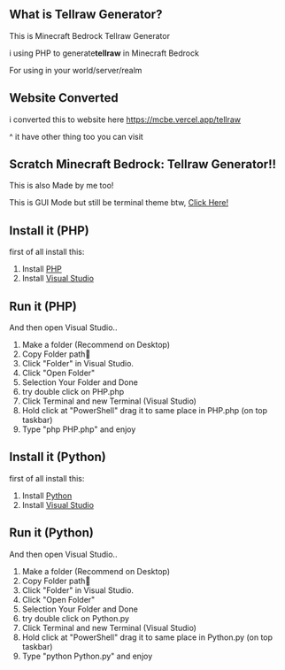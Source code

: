 ## What is Tellraw Generator?

This is Minecraft Bedrock Tellraw Generator

i using PHP to generate**tellraw** in Minecraft Bedrock

For using in your world/server/realm

## Website Converted
i converted this to website
here https://mcbe.vercel.app/tellraw

^ it have other thing too you can visit 

## Scratch Minecraft Bedrock: Tellraw Generator!!
This is also Made by me too!

This is GUI Mode but still be terminal theme btw, [Click Here!](https://scratch.mit.edu/projects/842638085/fullscreen/)

## Install it (PHP)
first of all install this:

1) Install [PHP](https://www.php.net/)
2) Install [Visual Studio](https://code.visualstudio.com/)

## Run it (PHP)
And then open Visual Studio..

1) Make a folder (Recommend on Desktop)
2) Copy Folder path🐾
3) Click "Folder" in Visual Studio.
4) Click "Open Folder"
5) Selection Your Folder and Done
6) try double click on PHP.php
7) Click Terminal and new Terminal (Visual Studio)
8) Hold click at "PowerShell" drag it to same place in PHP.php (on top taskbar)
9) Type "php PHP.php" and enjoy


## Install it (Python)
first of all install this:

1) Install [Python](https://www.python.org/downloads)
2) Install [Visual Studio](https://code.visualstudio.com/)

## Run it (Python)
And then open Visual Studio..

1) Make a folder (Recommend on Desktop)
2) Copy Folder path🐾
3) Click "Folder" in Visual Studio.
4) Click "Open Folder"
5) Selection Your Folder and Done
6) try double click on Python.py
7) Click Terminal and new Terminal (Visual Studio)
8) Hold click at "PowerShell" drag it to same place in Python.py (on top taskbar)
9) Type "python Python.py" and enjoy
